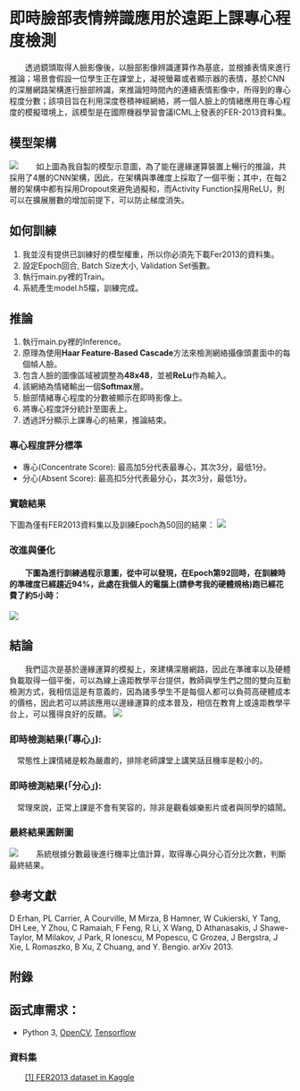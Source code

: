 # 即時臉部表情辨識應用於遠距上課專心程度檢測
&emsp;&emsp;透過鏡頭取得人臉影像後，以臉部影像辨識運算作為基底，並根據表情來進行推論；場景會假設一位學生正在課堂上，凝視螢幕或者顯示器的表情，基於CNN的深層網路架構進行臉部辨識，來推論短時間內的連續表情影像中，所得到的專心程度分數；該項目旨在利用深度卷積神經網絡，將一個人臉上的情緒應用在專心程度的模擬環境上，該模型是在國際機器學習會議ICML上發表的FER-2013資料集。
## 模型架構
![](https://i.imgur.com/vKE6NIA.png)
&emsp;&emsp;如上圖為我自製的模型示意圖，為了能在邊緣運算裝置上暢行的推論，共採用了4層的CNN架構，因此，在架構與準確度上採取了一個平衡；其中，在每2層的架構中都有採用Dropout來避免過擬和，而Activity Function採用ReLU，則可以在擴展層數的增加前提下，可以防止梯度消失。
## 如何訓練
1. 我並沒有提供已訓練好的模型權重，所以你必須先下載Fer2013的資料集。
2. 設定Epoch回合, Batch Size大小, Validation Set張數。
3. 執行main.py裡的Train。
4. 系統產生model.h5檔，訓練完成。
## 推論
1. 執行main.py裡的Inference。
2. 原理為使用**Haar Feature-Based Cascade**方法來檢測網絡攝像頭畫面中的每個幀人臉。
3. 包含人臉的圖像區域被調整為**48x48**，並被**ReLu**作為輸入。
4. 該網絡為情緒輸出一個**Softmax**層。
5. 臉部情緒專心程度的分數被顯示在即時影像上。
6. 將專心程度評分統計至圖表上。
7. 透過評分顯示上課專心的結果，推論結束。
### 專心程度評分標準
* 專心(Concentrate Score): 最高加5分代表最專心，其次3分，最低1分。
* 分心(Absent Score): 最高扣5分代表最分心，其次3分，最低1分。
### 實驗結果
下圖為僅有FER2013資料集以及訓練Epoch為50回的結果：
![](https://i.imgur.com/yi7mxYh.png)
### 改進與優化
#### &emsp;&emsp;下圖為進行訓練過程示意圖，從中可以發現，在Epoch第92回時，在訓練時的準確度已經趨近94%，此處在我個人的電腦上(請參考我的硬體規格)跑已經花費了約5小時：
![](https://i.imgur.com/23TC6io.png)
## 結論
&emsp;&emsp;我們這次是基於邊緣運算的模擬上，來建構深層網路，因此在準確率以及硬體負載取得一個平衡，可以為線上遠距教學平台提供，教師與學生們之間的雙向互動檢測方式，我相信這是有意義的，因為諸多學生不是每個人都可以負荷高硬體成本的價格，因此若可以將該應用以邊緣運算的成本普及，相信在教育上或遠距教學平台上，可以獲得良好的反饋。
![](https://i.imgur.com/6It3TDq.png)
### 即時檢測結果(「專心」): 
&emsp;常態性上課情緒是較為嚴肅的，排除老師課堂上講笑話且機率是較小的。
### 即時檢測結果(「分心」): 
&emsp;常理來說，正常上課是不會有笑容的，除非是觀看娛樂影片或者與同學的嬉鬧。
### 最終結果圓餅圖
![](https://i.imgur.com/ZLU6e3y.png)
&emsp;&emsp;系統根據分數最後進行機率比值計算，取得專心與分心百分比次數，判斷最終結果。
## 參考文獻
D Erhan, PL Carrier, A Courville, M Mirza, B Hamner, W Cukierski, Y Tang, DH Lee, Y Zhou, C Ramaiah, F Feng, R Li, X Wang, D Athanasakis, J Shawe-Taylor, M Milakov, J Park, R Ionescu, M Popescu, C Grozea, J Bergstra, J Xie, L Romaszko, B Xu, Z Chuang, and Y. Bengio. arXiv 2013.
## 附錄
## 函式庫需求：
* Python 3, [OpenCV](https://opencv.org/), [Tensorflow](https://www.tensorflow.org/)
### 資料集
&emsp;&emsp;[[1] FER2013 dataset in Kaggle](https://www.kaggle.com/deadskull7/fer2013)
